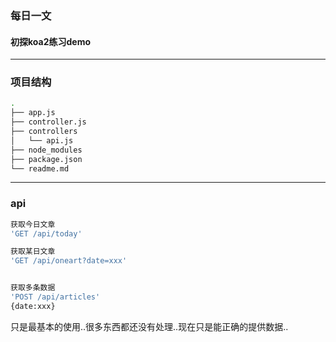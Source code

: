 ### 每日一文
#### 初探koa2练习demo
---
### 项目结构
```bash
.
├── app.js
├── controller.js
├── controllers
│   └── api.js
├── node_modules
├── package.json
└── readme.md
```
---
### api

```bash
获取今日文章
'GET /api/today'
```

```bash
获取某日文章
'GET /api/oneart?date=xxx'
```
```bash

获取多条数据
'POST /api/articles'
{date:xxx}
```
只是最基本的使用..很多东西都还没有处理..现在只是能正确的提供数据..